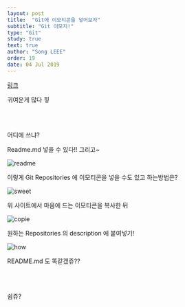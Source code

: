 ```yaml
---
layout: post
title:  "Git에 이모티콘을 넣어보자"
subtitle: "Git 이모지!"
type: "Git"
study: true
text: true
author: "Song LEEE"
order: 19
date: 04 Jul 2019
---
```


[링크](https://www.webfx.com/tools/emoji-cheat-sheet/)

<p>귀여운게 많다 힣</p>

<br>
<br>

<p>어디에 쓰냐?</p>
<p>Readme.md 넣을 수 있다!! 그리고~</p>

![readme](https://user-images.githubusercontent.com/43769441/60646064-53743e00-9e75-11e9-9e54-29b50b3b61b6.jpg)

<p>이렇게 Git Repositories 에 이모티콘을 넣을 수도 있고 하는방법은?</p>

![sweet](https://user-images.githubusercontent.com/43769441/60645991-24f66300-9e75-11e9-8d52-f819318abc59.jpg)

<p>위 사이트에서 마음에 드는 이모티콘을 복사한 뒤</p>

![copie](https://user-images.githubusercontent.com/43769441/60646556-94b91d80-9e76-11e9-8c49-33d086ca2300.png)

<p> 원하는 Repositories 의 description 에  붙여넣기!</p>

![how](https://user-images.githubusercontent.com/43769441/60646139-88809080-9e75-11e9-8779-851ca541bd2b.jpg)

<p>README.md 도 똑같겠쥬??</p>

<br>
<br>

<p class="txt_point02">쉽쥬?</p>
